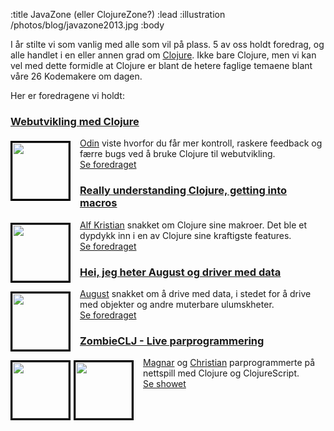 :title JavaZone (eller ClojureZone?)
:lead
:illustration /photos/blog/javazone2013.jpg
:body

I år stilte vi som vanlig med alle som vil på plass.  5 av oss holdt foredrag, og alle handlet i en eller annen grad om [Clojure](/clojure/).  Ikke bare Clojure, men vi kan vel med dette formidle at Clojure er blant de hetere faglige temaene blant våre 26 Kodemakere om dagen.

Her er foredragene vi holdt:

### [Webutvikling med Clojure](http://2014.javazone.no/presentation.html?id=97d7c449)

<a href="/odin/"><img src="/photos/people/odin/side-profile-near.jpg" align="left" width=90 style="border: 3px solid black; margin: 5px 15px 5px 0px;"></a>
[Odin](/odin/) viste hvorfor du får mer kontroll, raskere feedback og færre bugs ved å bruke Clojure til webutvikling. <br>
[Se foredraget](/webutvikling-med-clojure/)


### [Really understanding Clojure, getting into macros](http://2014.javazone.no/presentation.html?id=8be8fcfe)

<a href="/alf-kristian/"><img src="/photos/people/alf-kristian/side-profile-near.jpg" align="left" width=90 style="border: 3px solid black; margin: 5px 15px 5px 0px;"></a>
[Alf Kristian](/alf-kristian/) snakket om Clojure sine makroer. Det ble et dypdykk inn i en av Clojure sine kraftigste features.<br>
[Se foredraget](/really-understanding-clojure-getting-into-macros/)


### [Hei, jeg heter August og driver med data](http://2014.javazone.no/presentation.html?id=a11572fe)

<a href="/august/"><img src="/photos/people/august/side-profile-near.jpg" align="left" width=90 style="border: 3px solid black; margin: 5px 15px 5px 0px;"></a>
[August](/august/) snakket om å drive med data, i stedet for å drive med objekter og andre muterbare ulumskheter.  <br>
[Se foredraget](http://kodem.kr/WREUGc)


### [ZombieCLJ - Live parprogrammering](http://2014.javazone.no/presentation.html?id=f963bc1c)

<a href="/magnar/"><img src="/photos/people/magnar/side-profile-near.jpg" align="left" width=90 style="border: 3px solid black; margin: 5px 5px 5px 0px;"></a>
<a href="/christian/"><img src="/photos/people/christian/side-profile-near.jpg" align="left" width=90 style="border: 3px solid black; margin: 5px 15px 5px 0px;"></a>
[Magnar](/magnar/) og [Christian](/christian/) parprogrammerte på nettspill med Clojure og ClojureScript.<br>
[Se showet](http://kodem.kr/1xSfLMU)




